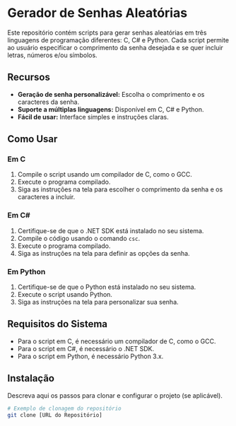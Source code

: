 # Gerador de Senhas Aleatórias

Este repositório contém scripts para gerar senhas aleatórias em três linguagens de programação diferentes: C, C# e Python. Cada script permite ao usuário especificar o comprimento da senha desejada e se quer incluir letras, números e/ou símbolos.

## Recursos

- **Geração de senha personalizável:** Escolha o comprimento e os caracteres da senha.
- **Suporte a múltiplas linguagens:** Disponível em C, C# e Python.
- **Fácil de usar:** Interface simples e instruções claras.

## Como Usar

### Em C

1. Compile o script usando um compilador de C, como o GCC.
2. Execute o programa compilado.
3. Siga as instruções na tela para escolher o comprimento da senha e os caracteres a incluir.

### Em C#

1. Certifique-se de que o .NET SDK está instalado no seu sistema.
2. Compile o código usando o comando `csc`.
3. Execute o programa compilado.
4. Siga as instruções na tela para definir as opções da senha.

### Em Python

1. Certifique-se de que o Python está instalado no seu sistema.
2. Execute o script usando Python.
3. Siga as instruções na tela para personalizar sua senha.

## Requisitos do Sistema

- Para o script em C, é necessário um compilador de C, como o GCC.
- Para o script em C#, é necessário o .NET SDK.
- Para o script em Python, é necessário Python 3.x.

## Instalação

Descreva aqui os passos para clonar e configurar o projeto (se aplicável).

```bash
# Exemplo de clonagem do repositório
git clone [URL do Repositório]
